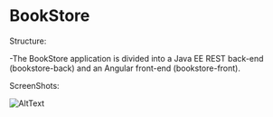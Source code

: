 # BookStore

  Structure:
  
 -The BookStore application is divided into a Java EE REST back-end (bookstore-back) and an Angular front-end (bookstore-front).
 
  ScreenShots:
  
  ![AltText](D:\Ognjen\Slike\GitHub\bookstore\bookstore-create.png?raw=true "bookstore main page")

  
